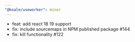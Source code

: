 ```yaml
---
"@koale/useworker": minor
---
```


- feat: add react 18 19 support
- fix: include sourcemaps in NPM published package #144
- fix: kill functionality #122
